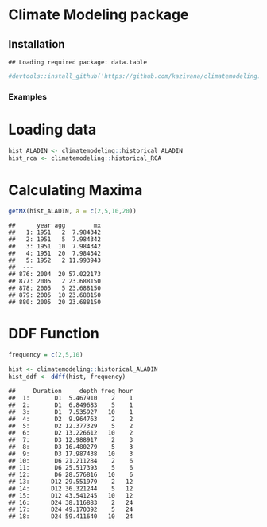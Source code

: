 Climate Modeling package
================

## Installation

    ## Loading required package: data.table

``` r
#devtools::install_github('https://github.com/kazivana/climatemodeling.git')
```

### Examples

# Loading data

``` r
hist_ALADIN <- climatemodeling::historical_ALADIN
hist_rca <- climatemodeling::historical_RCA
```

# Calculating Maxima

``` r
getMX(hist_ALADIN, a = c(2,5,10,20))
```

    ##      year agg        mx
    ##   1: 1951   2  7.984342
    ##   2: 1951   5  7.984342
    ##   3: 1951  10  7.984342
    ##   4: 1951  20  7.984342
    ##   5: 1952   2 11.993943
    ##  ---                   
    ## 876: 2004  20 57.022173
    ## 877: 2005   2 23.688150
    ## 878: 2005   5 23.688150
    ## 879: 2005  10 23.688150
    ## 880: 2005  20 23.688150

# DDF Function

``` r
frequency = c(2,5,10)

hist <- climatemodeling::historical_ALADIN
hist_ddf <- ddff(hist, frequency)
```

    ##     Duration     depth freq hour
    ##  1:       D1  5.467910    2    1
    ##  2:       D1  6.849683    5    1
    ##  3:       D1  7.535927   10    1
    ##  4:       D2  9.964763    2    2
    ##  5:       D2 12.377329    5    2
    ##  6:       D2 13.226612   10    2
    ##  7:       D3 12.988917    2    3
    ##  8:       D3 16.480279    5    3
    ##  9:       D3 17.987438   10    3
    ## 10:       D6 21.211284    2    6
    ## 11:       D6 25.517393    5    6
    ## 12:       D6 28.576816   10    6
    ## 13:      D12 29.551979    2   12
    ## 14:      D12 36.321244    5   12
    ## 15:      D12 43.541245   10   12
    ## 16:      D24 38.116883    2   24
    ## 17:      D24 49.170392    5   24
    ## 18:      D24 59.411640   10   24
